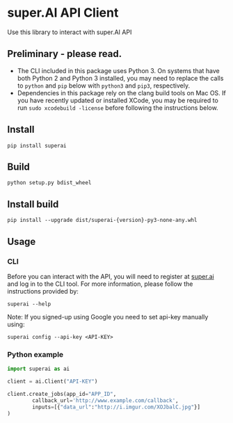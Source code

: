 # super.AI API Client

Use this library to interact with super.AI API

## Preliminary - please read.

- The CLI included in this package uses Python 3. On systems that have both Python 2 and Python 3 installed, you may need to replace the calls to `python` and `pip` below with `python3` and `pip3`, respectively.
- Dependencies in this package rely on the clang build tools on Mac OS. If you have recently updated or installed XCode, you may be required to run `sudo xcodebuild -license` before following the instructions below.

## Install
```
pip install superai
```

## Build

```
python setup.py bdist_wheel
```

## Install build

```
pip install --upgrade dist/superai-{version}-py3-none-any.whl
```

## Usage

### CLI

Before you can interact with the API, you will need to register at [super.ai](https://super.ai) and log in to the CLI tool. For more information, please follow the instructions provided by:

```
superai --help
```
Note: If you signed-up using Google you need to set api-key manually using:
```
superai config --api-key <API-KEY>
```
### Python example

```python
import superai as ai

client = ai.Client("API-KEY")

client.create_jobs(app_id="APP_ID",
		callback_url='http://www.example.com/callback',
		inputs=[{"data_url":"http://i.imgur.com/XOJbalC.jpg"}]
)

```
